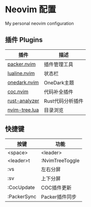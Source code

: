 # Neovim 配置

My personal neovim configuration

## 插件 Plugins

|插件|描述|
|---|---|
|[packer.nvim](https://github.com/wbthomason/packer.nvim)|插件管理工具|
|[lualine.nvim](https://github.com/nvim-lualine/lualine.nvim)|状态栏|
|[onedark.nvim](https://github.com/navarasu/onedark.nvim)|OneDark主题|
|[coc.nvim](https://github.com/neoclide/coc.nvim)|代码补全插件|
|[rust-analyzer](https://github.com/rust-lang/rust-analyzer)|Rust代码分析插件|
|[nvim-tree.lua](https://github.com/kyazdani42/nvim-tree.lua)|目录浏览|

## 快捷键

|按键|功能|
|---|---|
|\<space\>|\<leader\>|
|\<leader\>t|:NvimTreeToggle|
|:vs|左右分屏|
|:sv|上下分屏|
|:CocUpdate|COC插件更新|
|:PackerSync|Packer插件同步|